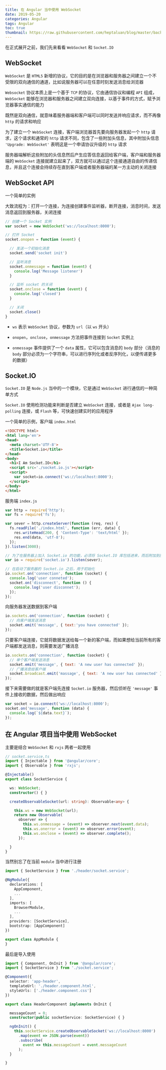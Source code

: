 ```yaml
---
title: 在 Angular 当中使用 WebSocket
date: 2019-05-20
categories: Angular
tags: Angular
toc: true
thumbnail: https://raw.githubusercontent.com/heptaluan/blog/master/backups/cdn/cover/15.jpg
---
```


在正式展开之前，我们先来看看 `WebSocket` 和 `Socket.IO`

<!--more-->

## WebSocket

`WebSocket` 是 `HTML5` 新增的协议，它的目的是在浏览器和服务器之间建立一个不受限的双向通信的通道，比如说服务器可以在任意时刻发送消息给浏览器

`Websocket` 协议本质上是一个基于 `TCP` 的协议，它由通信协议和编程 `API` 组成，`WebSocket` 能够在浏览器和服务器之间建立双向连接，以基于事件的方式，赋予浏览器事实通信的能力

既然是双向通信，就意味着服务器端和客户端可以同时发送并响应请求，而不再像 `http` 的请求和响应

为了建立一个 `WebSocket` 连接，客户端浏览器首先要向服务器发起一个 `http` 请求，这个请求和通常的 `http` 请求不同，包含了一些附加头信息，其中附加头信息 `'Upgrade: WebSocket'` 表明这是一个申请协议升级的 `http` 请求

服务器端解析这些附加的头信息然后产生应答信息返回给客户端，客户端和服务器端的 `WebSocket` 连接就建立起来了，双方就可以通过这个连接通道自由的传递信息，并且这个连接会持续存在直到客户端或者服务器端的某一方主动的关闭连接

## WebSocket API

一个简单的实例

大致流程为：打开一个连接，为连接创建事件监听器，断开连接，消息时间，发送消息返回到服务器，关闭连接

```js
// 创建一个 Socket 实例
var socket = new WebSocket('ws://localhost:8000');

// 打开 Socket
socket.onopen = function (event) {

  // 发送一个初始化消息
  socket.send('socket init')

  // 监听消息
  socket.onmessage = function (event) {
    console.log('Message listener')
  }

  // 监听 socket 的关闭
  socket.onclose = function (event) {
    console.log('closed')
  }

  // 关闭
  socket.close()
}
```

* `ws` 表示 `WebSocket` 协议，参数为 `url`（以 `ws` 开头）

* `onopen`，`onclose`，`onmessage` 方法把事件连接到 `Socket` 实例上

* `onmessage` 事件提供了一个 `data` 属性，它可以包含消息的 `body` 部分（消息的 `body` 部分必须为一个字符串，可以进行序列化或者反序列化，以便传递更多的数据）



## Socket.IO

`Socket.IO` 是 `Node.js` 当中的一个模块，它是通过 `WebSocket` 进行通信的一种简单方式

`Socket.IO` 使用检测功能来判断是否建立 `WebSocket` 连接，或者是 `Ajax long-polling` 连接，或 `Flash` 等，可快速创建实时的应用程序

一个简单的示例，客户端 `index.html`

```html
<!DOCTYPE html>
<html lang='en'>
<head>
  <meta charset='UTF-8'>
  <title>Socket.io</title>
</head>
<body>
  <h1>I Am Socket.IO</h1>
  <script src='./socket.io.js'></script>
  <script>
    var socket=io.connect('ws://localhost:8000');
  </script>
</body>
</html>
```

服务端 `index.js`

```js
var http = require('http');
var fs = require('fs');

var sever = http.createServer(function (req, res) {
  fs.readFile('./index.html', function (err, data) {
    res.writeHead(200, { 'Content-Type': 'text/html' });
    res.end(data, 'utf-8');
  });
}).listen(3000);

// 为了在服务器上加入 Socket.io 的功能，必须将 Socket.IO 库包括进来，而后附加到服务器上
var io = require('socket.io').listen(sever);

// 在启动了服务器的 Socket.io 之后，用于初始化
io.socket.on('connection', function (socket) {
  console.log('user conneted');
  socket.on('disconnect', function () {
    console.log('user disconnet');
  });
});
```

向服务器发送数据到客户端

```js
io.sockets.on('connection', function (socket) {
  // 向客户端发送消息
  socket.emit('message', { text:'you have connected' });
});
```

只要客户端连接，它就将数据发送给每一个新的客户端，而如果想给当前所有的客户端都发送消息，则需要发送广播消息

```js
io.sockets.on('connection', function (socket) {
  // 单个客户端发送消息
  socket.emit('message', { text: 'A new user has connected' });
  // 广播消息给客户端
  socket.broadcast.emit('massage', { text: 'A new user has connected' });
});
```

接下来需要做的就是客户端先连接 `Socket.io` 服务器，然后侦听在 `'message'` 事件上接收的数据，然后做出响应

```js
var socket = io.connect('ws://localhost:8000');
socket.on('message', function (data) {
  console.log(`${data.text}`);
});
```



## 在 Angular 项目当中使用 WebSocket

主要是结合 `WebSocket` 和 `rxjs` 两者一起使用

```ts
// socket.service.ts
import { Injectable } from '@angular/core';
import { Observable } from 'rxjs';

@Injectable()
export class SocketService {

  ws: WebSocket;
  constructor() { }

  createObservableSocket(url: string): Observable<any> {

    this.ws = new WebSocket(url);
    return new Observable(
      observer => {
        this.ws.onmessage = (event) => observer.next(event.data);
        this.ws.onerror = (event) => observer.error(event);
        this.ws.onclose = (event) => observer.complete();
      });

  }
}
```

当然别忘了在当前 `module` 当中进行注册

```ts
import { SocketService } from './header/socket.service';

@NgModule({
  declarations: [
    AppComponent,
    ...
  ],
  imports: [
    BrowserModule,
    ...
  ],
  providers: [SocketService],
  bootstrap: [AppComponent]
})

export class AppModule {
}
```

最后是导入使用

```ts
import { Component, OnInit } from '@angular/core';
import { SocketService } from './socket.service';

@Component({
  selector: 'app-header',
  templateUrl: './header.component.html',
  styleUrls: ['./header.component.css']
})

export class HeaderComponent implements OnInit {

  messageCount = 0;
  constructor(public socketService: SocketService) { }

  ngOnInit() {
    this.socketService.createObservableSocket('ws://localhost:8000')
      .map(event => JSON.parse(event))
      .subscribe(
        event => this.messageCount = event.messageCount
      );
  }

}
```